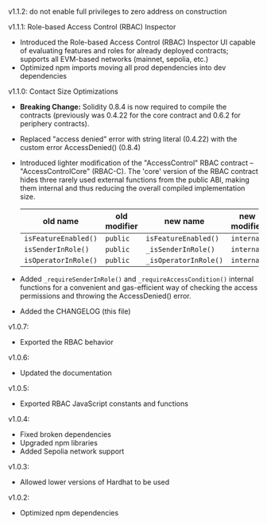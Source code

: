 v1.1.2: do not enable full privileges to zero address on construction

v1.1.1: Role-based Access Control (RBAC) Inspector
- Introduced the Role-based Access Control (RBAC) Inspector UI capable of evaluating features and roles
  for already deployed contracts; supports all EVM-based networks (mainnet, sepolia, etc.)
- Optimized npm imports moving all prod dependencies into dev dependencies

v1.1.0: Contact Size Optimizations

- __Breaking Change:__ Solidity 0.8.4 is now required to compile the contracts
  (previously was 0.4.22 for the core contract and 0.6.2 for periphery contracts).
- Replaced "access denied" error with string literal (0.4.22) with the custom error AccessDenied() (0.8.4)
- Introduced lighter modification of the "AccessControl" RBAC contract – "AccessControlCore" (RBAC-C).
  The 'core' version of the RBAC contract hides three rarely used external functions from the public ABI,
  making them internal and thus reducing the overall compiled implementation size.

  | old name             | old modifier | new name              | new modifier |
  |----------------------|--------------|-----------------------|--------------|
  | `isFeatureEnabled()` | `public`     | `isFeatureEnabled()`  | `internal`   |
  | `isSenderInRole()`   | `public`     | `_isSenderInRole()`   | `internal`   |
  | `isOperatorInRole()` | `public`     | `_isOperatorInRole()` | `internal`   |

- Added `_requireSenderInRole()` and `_requireAccessCondition()` internal functions for a convenient and gas-efficient
  way of checking the access permissions and throwing the AccessDenied() error.
- Added the CHANGELOG (this file)

v1.0.7:
- Exported the RBAC behavior

v1.0.6:
- Updated the documentation

v1.0.5:
- Exported RBAC JavaScript constants and functions

v1.0.4:
- Fixed broken dependencies
- Upgraded npm libraries
- Added Sepolia network support

v1.0.3:
- Allowed lower versions of Hardhat to be used

v1.0.2:
- Optimized npm dependencies
